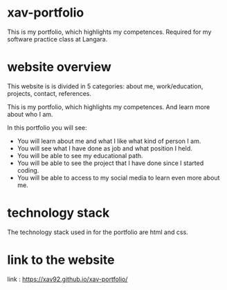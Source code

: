 # xav-portfolio
This is my portfolio, which highlights my competences. Required for my software practice class at Langara.

# website overview 
This website is is divided in 5 categories:
about me, work/education, projects, contact, references. 

This is my portfolio, which highlights my competences. And learn more about who I am. 

In this portfolio you will see: 
-	You will learn about me and what I like what kind of person I am.
-	You will see what I have done as job and what position I held. 
-	You will be able to see my educational path.
-	You will be able to see the project that I have done since I started coding. 
-	You will be able to access to my social media to learn even more about me. 


# technology stack
The technology stack used in for the portfolio are html and css.

# link to the website 
link : https://xav92.github.io/xav-portfolio/
